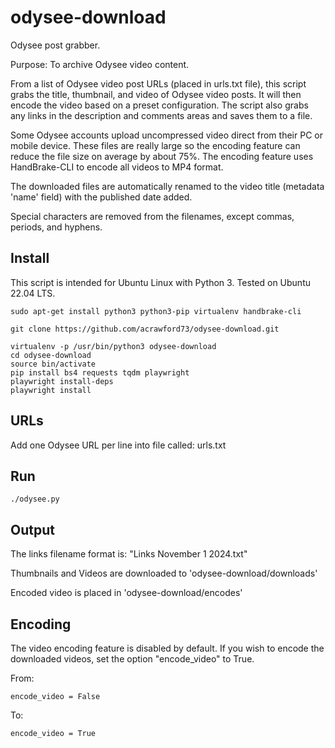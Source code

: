 # odysee-download
Odysee post grabber.

Purpose: To archive Odysee video content.

From a list of Odysee video post URLs (placed in urls.txt file), this script grabs the title, thumbnail, and video of Odysee video posts. It will then encode the video based on a preset configuration. The script also grabs any links in the description and comments areas and saves them to a file.

Some Odysee accounts upload uncompressed video direct from their PC or mobile device. These files are really large so the encoding feature can reduce the file size on average by about 75%. The encoding feature uses HandBrake-CLI to encode all videos to MP4 format.

The downloaded files are automatically renamed to the video title (metadata 'name' field) with the published date added. 

Special characters are removed from the filenames, except commas, periods, and hyphens.

## Install

This script is intended for Ubuntu Linux with Python 3. Tested on Ubuntu 22.04 LTS.

```code
sudo apt-get install python3 python3-pip virtualenv handbrake-cli

git clone https://github.com/acrawford73/odysee-download.git

virtualenv -p /usr/bin/python3 odysee-download
cd odysee-download
source bin/activate
pip install bs4 requests tqdm playwright
playwright install-deps
playwright install
```

## URLs

Add one Odysee URL per line into file called: urls.txt

## Run

```code
./odysee.py
```

## Output

The links filename format is: "Links November 1 2024.txt"

Thumbnails and Videos are downloaded to 'odysee-download/downloads'

Encoded video is placed in 'odysee-download/encodes'

## Encoding

The video encoding feature is disabled by default. If you wish to encode the downloaded videos, set the option "encode_video" to True.

From:

```code
encode_video = False
```

To:

```code
encode_video = True
```
